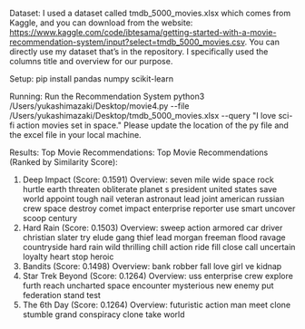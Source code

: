 Dataset:
I used a dataset called tmdb_5000_movies.xlsx which comes from Kaggle, and you can download from the website: https://www.kaggle.com/code/ibtesama/getting-started-with-a-movie-recommendation-system/input?select=tmdb_5000_movies.csv. You can directly use my dataset that’s in the repository. I specifically used the columns title and overview for our purpose.

Setup:
pip install pandas numpy scikit-learn

Running: Run the Recommendation System
python3 /Users/yukashimazaki/Desktop/movie4.py --file /Users/yukashimazaki/Desktop/tmdb_5000_movies.xlsx --query "I love sci-fi action movies set in space."
Please update the location of the py file and the excel file in your local machine.


Results:
Top Movie Recommendations:
Top Movie Recommendations (Ranked by Similarity Score):
1. Deep Impact (Score: 0.1591)
   Overview: seven mile wide space rock hurtle earth threaten obliterate planet s president united states save world appoint tough nail veteran astronaut lead joint american russian crew space destroy comet impact enterprise reporter use smart uncover scoop century
2. Hard Rain (Score: 0.1503)
   Overview: sweep action armored car driver christian slater try elude gang thief lead morgan freeman flood ravage countryside hard rain wild thrilling chill action ride fill close call uncertain loyalty heart stop heroic
3. Bandits (Score: 0.1498)
   Overview: bank robber fall love girl ve kidnap
4. Star Trek Beyond (Score: 0.1264)
   Overview: uss enterprise crew explore furth reach uncharted space encounter mysterious new enemy put federation stand test
5. The 6th Day (Score: 0.1264)
   Overview: futuristic action man meet clone stumble grand conspiracy clone take world


